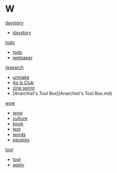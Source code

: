 # W

[daystory]()

  * [daystory](daystory.md)

[todo]()

  * [todo](todo.md)
  * [wetpaper](wetpaper.md)

[research]()

  * [unmake](unmakelab.md)
  * [As Is Club](asisclub.md)
  * [zine sprint](zine-collab.md)
  * [Anarchist's Tool Box](Anarchist's Tool Box.md)

[wow]()

  * [wow](wow.md)
  * [culture](culture.md)
  * [book](book.md)
  * [text](text.md)
  * [words](words.md)
  * [peoples](peoples.md)


[tool]()

  * [tool](tool.md)
  * [apply](apply.md)
  


  

